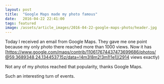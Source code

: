 ```yaml
---
layout: post
title:  "Google Maps made my photo famous"
date:   2016-04-22 22:41:00
tags: featured
image: /assets/article_images/2016-04-22-google-maps-photo/header.jpg
---
```


Today I received an email from Google Maps. They gave me one point because my only photo there reached more than 1000 views.
Now it has [https://www.google.com/maps/contrib/110617674437473699686/photos/@59.3689348,24.1344537,15z/data=!4m3!8m2!3m1!1e1](2914 views exactly)

Not any of my photos reached that popularity, thanks Google Maps.

Such an interesting turn of events.
